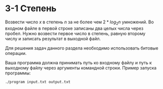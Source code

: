 # 3-1 Степень

Возвести число $x$ в степень $n$ за не более чем $2*log_2n$ умножений. Во входном файле в первой строке записаны два целых числа через пробел. Нужно возвести первое число в степень, равную второму числу и записать результат в выходной файл.

Для решения задач данного раздела необходимо использовать битовые операции.

Ваша программа должна принимать путь ко входному файлу и путь к выходному файлу через аргументы командной строки. Пример запуска программы:

```./program input.txt output.txt```
